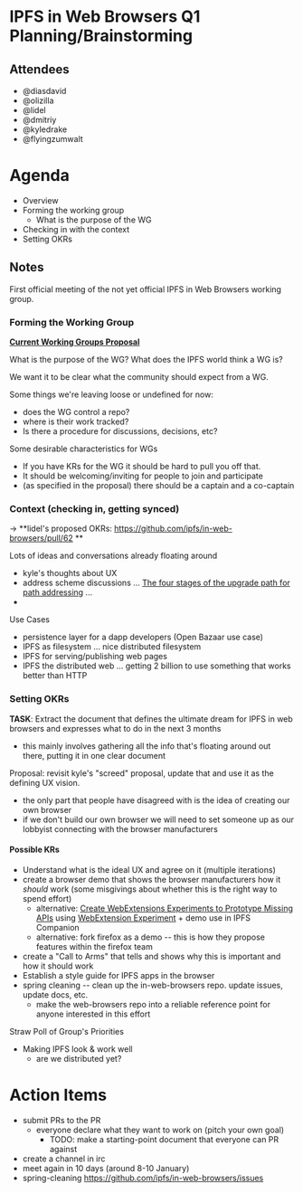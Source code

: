# IPFS in Web Browsers Q1 Planning/Brainstorming 

## Attendees

- @diasdavid
- @olizilla
- @lidel
- @dmitriy
- @kyledrake
- @flyingzumwalt

# Agenda
- Overview
- Forming the working group
	- What is the purpose of the WG
- Checking in with the context
- Setting OKRs

## Notes

First official meeting of the not yet official IPFS in Web Browsers working group.

### Forming the Working Group

**[Current Working Groups Proposal](https://github.com/ipfs/ipfs/blob/8dc70f4d9676b181734c7818908f422af8fb47f5/WORKING_GROUPS.md#integration-with-web-browsers)**

What is the purpose of the WG? What does the IPFS world think a WG is?

We want it to be clear what the community should expect from a WG.

Some things we're leaving loose or undefined for now:
- does the WG control a repo?
- where is their work tracked?
- Is there a procedure for discussions, decisions, etc?

Some desirable characteristics for WGs
- If you have KRs for the WG it should be hard to pull you off that.
- It should be welcoming/inviting for people to join and participate
- (as specified in the proposal) there should be a captain and a co-captain 


### Context (checking in, getting synced)

→ **lidel's proposed OKRs: https://github.com/ipfs/in-web-browsers/pull/62 **

Lots of ideas and conversations already floating around
- kyle's thoughts about UX
- address scheme discussions ... [The four stages of the upgrade path for path addressing](https://github.com/ipfs/specs/pull/152#issuecomment-284628862) ... 
- 

Use Cases
- persistence layer for a dapp developers (Open Bazaar use case)
- IPFS as filesystem ... nice distributed filesystem
- IPFS for serving/publishing web pages
- IPFS the distributed web ... getting 2 billion to use something that works better than HTTP


### Setting OKRs

**TASK**: Extract the document that defines the ultimate dream for IPFS in web browsers and expresses what to do in the next 3 months
- this mainly involves gathering all the info that's floating around out there, putting it in one clear document

Proposal: revisit kyle's "screed" proposal, update that and use it as the defining UX vision.
- the only part that people have disagreed with is the idea of creating our own browser
- if we don't build our own browser we will need to set someone up as our lobbyist connecting with the browser manufacturers 

#### Possible KRs

- Understand what is the ideal UX and agree on it (multiple iterations)
- create a browser demo that shows the browser manufacturers how it _should_ work (some misgivings about whether this is the right way to spend effort)
	- alternative: [Create WebExtensions Experiments to Prototype Missing APIs](https://github.com/ipfs-shipyard/ipfs-companion/issues/343) using [WebExtension Experiment](https://webextensions-experiments.readthedocs.io/en/latest/)  + demo use in IPFS Companion       
	- alternative: fork firefox as a demo -- this is how they propose features within the firefox team 
- create a "Call to Arms" that tells and shows why this is important and how it should work
- Establish a style guide for IPFS apps in the browser
- spring cleaning -- clean up the in-web-browsers repo. update issues, update docs, etc.
	- make the web-browsers repo into a reliable reference point for anyone interested in this effort 
  
Straw Poll of Group's Priorities
- Making IPFS look & work well
	- are we distributed yet?

# Action Items 
- submit PRs to the PR
  - everyone declare what they want to work on (pitch your own goal)
	- TODO: make a starting-point document that everyone can PR against
- create a channel in irc 
- meet again in 10 days (around 8-10 January)
- spring-cleaning https://github.com/ipfs/in-web-browsers/issues


